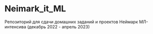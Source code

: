 # Neimark_it_ML
Репозиторий для сдачи домашних заданий и проектов Неймарк МЛ-интенсива (декабрь 2022 - апрель 2023)
